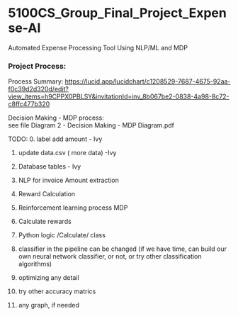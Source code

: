 # 5100CS_Group_Final_Project_Expense-AI
Automated Expense Processing Tool Using NLP/ML and MDP

### Project Process:  ### 
Process Summary: 
https://lucid.app/lucidchart/c1208529-7687-4675-92aa-f0c39d2d320d/edit?view_items=h9CPPX0PBLSY&invitationId=inv_8b067be2-0838-4a98-8c72-c8ffc477b320

Decision Making - MDP process:   
see file Diagram 2 - Decision Making - MDP Diagram.pdf

TODO:
0. label add amount   - Ivy 
1. update data.csv    ( more data)     -Ivy
2. Database tables         - Ivy     
3. NLP for invoice Amount extraction 
4. Reward Calculation
5. Reinforcement learning process        MDP   
6. Calculate rewards
7. Python logic /Calculate/ class

8. classifier in the pipeline can be changed  (if we have time, can build our own neural network classifier, or not, or try other classification algorithms)
9. optimizing any detail
10. try other accuracy matrics
11. any graph, if needed


